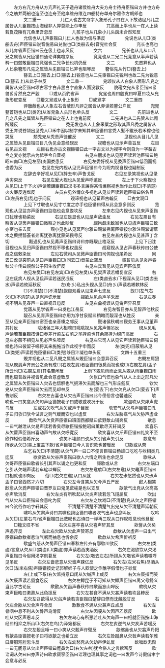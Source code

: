 <!-- { "loadSidebar": true } -->
　　左方右亢方舟从方亢声礼天子造舟诸侯维舟大夫方舟士待舟臣锴曰方并也方舟今之舫并两船也造至也连舟至他岸维舟维连四船特舟单舟尔雅作方胡郎也
　　
　　文二重一
　　
　　儿仁人也古文竒字人象形孔子曰在人下故诘屈凡儿之属皆从儿臣锴按山海经非人羿莫能上尔申反
　　
　　兀高而上平也从一在人上读若夐茂陵有兀桑里吾忽反
　　
　　儿孩子也从几象小儿头囱未合然知反
　　
　　允信也从儿声臣锴曰儿仁人也故为信与凖反
　　
　　兑说也从儿□(类船去舟)声臣锴曰说音悦昜曰兑悦也□(类船去舟)音兖杜会反
　　
　　充长也高也从儿育省声臣锴曰云在伋上也赤风反
　　
　　文六
　　
　　兄长也从儿从口凡兄之属皆从兄臣锴曰通论详矣喧京反
　　
　　竞竞也从二兄二兄竞意从半声若读矜一曰兢敬臣锴曰竞强也二兄争长也机仍反
　　
　　文二
　　
　　兂首笄也从人匕象簪形凡兂之属皆从兂臣锴曰匕笄也阻琴反
　　簪俗先从竹□(簮去上)
　　
　　簮去上□(簮去上)□(簮去上)锐意也从二先臣锴曰先锐利也故二先为锐意□(簮去上)从此子林反
　　
　　文二重一
　　
　　皃颂仪从人白象人面形凡皃之属皆从皃臣锴曰颂古容字白非黒白字直象人面没敎反
　　貌籕文皃从豸臣锴曰豸兽豸豸然皃之严毅
　　□或从页豹省声
　　
　　覍冕也周曰殷覍曰哻夏曰妆从皃象形皮变反
　　□籕文覍或从卝上象形
　　□或覍字
　　
　　文二重四
　　
　　戼廱蔽也从人象左右皆蔽形凡戼之属皆从戼读若瞽公户反
　　
　　兜兜鍪首铠也从□(类夗)从省皃象人头形也单头反
　　
　　文二
　　
　　先前进也从几之凡先之属皆从先臣锴曰之在人上也鬼前反
　　
　　二先进也从二先赞从此阙所臻反
　　
　　文二
　　
　　秃无发也从人上象釆粟之形取其声凡秃之属皆从秃王育说苍颉出见秃人□禾中因以制字未知其审臣锴曰言秃人髪不纎长若禾稼也他哭反
　　
　　颓秃皃从秃贵声徒催反
　　
　　文二
　　
　　见视也从目儿凡见之属皆从见臣锴曰目几伪见会意经砚反
　　
　　视瞻也从见示声善旨反
　　左目右见古文视
　　左目右氐亦古文视臣锴曰此一字古文以为视字今则自为一字葢古今之変亦犹示古为祗字今自音视
　　
　　右见左丽求也从见丽声读若池臣锴曰鲍昭曰南□(右见左丽)炎国娄患反
　　
　　右见左委好视从见委声臣锴曰低回而视也委为反
　　
　　右见左皃内视从见児声臣锴曰今为睨内视自视也疑制反
　　
　　左辞去辛好视从见□(辞去辛)声鲁戈反
　　
　　右见左录笑视也从见录声劣束反
　　
　　右见左爰大视也从见爰声呼逺反
　　
　　左上于下火察视也从见□(上于下火)声读若鎌臣锴曰汉书多言廉得某情亷察视也当作此规□(不清楚)火火廉反连塩反
　　
　　左员右见外慱众多视也从见贠声读若运臣锴曰俗名目□(左员右见)乱也于问反
　　
　　观谛视也从见雚声古翰反
　　□古文观□
　　
　　上见下寸取也从见寸寸度之亦手也臣锴曰得从此会意多则反
　　
　　览观也从见监亦声臣锴曰监临也会意娄坎反
　　
　　左来右见内视也从见来声臣锴口犹眯也勒菜反
　　
　　右见左是显也从见是声敌圭反
　　
　　右见左票目有察省从见爂声臣锴曰微察之也此眇反
　　
　　觑拘觑未致宻也从见虘声臣锴曰致亦宻也亲去反
　　
　　覭小见也从见冥声尔雅曰覭髳弗离臣锴按尔雅注覭髳谓草木之藂攒翳荟者弗离犹弥离犹蒙笼民甹反
　　
　　右见左甚内视也从见甚声丁含切
　　
　　觏遇见也从见冓声臣锴曰诗曰亦既觏止格沤反
　　
　　上见下归注目视也从见归声臣锴曰然视不移也权虽反
　　
　　觇窥视从见占声春秋传曰公使觇之信敕染反
　　
　　左见右微司从见微声臣锴曰司伺视也尾希反
　　
　　同去口改见突前从见曰声臣锴曰□(同去口)音蒙止空反
　　
　　覢暂见从见炎声春秋公羊传曰覢然公子阳生收俨反
　　
　　右见左宾暂见从见宾声匹傧反
　　
　　右见左樊□(右见左宾)□(右见左樊)从见樊声读若幡复宣反
　　
　　右见左氐病人视从见氐声读若迷民冺反
　　
　　左(类卤去水)下视深从见□(类卤去水)声读若攸延秋反
　　
　　左(舟彡)私出头视从见□(舟彡)声读若郴欶林反
　　
　　□(不清楚)□(不清楚)觑窥观看从见束声七恣反
　　
　　觊□(左气右欠)□(不清楚)从见岂声讫示反
　　
　　觎欲从见俞声羊朱反
　　
　　右见左舂视不明从见舂声一曰直视丑尨反
　　
　　左见右龠视误从见龠声异召反
　　
　　觉寤从见学省声一曰发也江岳反
　　
　　右见左智目亦从见智声他秋反
　　
　　靓召从见青声臣锴曰亦用为净甘泉赋曰稍暗而靓深也从姓反
　　
　　亲至从见亲声臣锴曰宻至也亲音榛之邻反
　　
　　觐诸侯秋朝曰觐劳王事从见堇声其衬反
　　
　　眺诸侯三年大相聘曰眺眺视从见兆声愓吊反
　　
　　覒从见毛声读若苗臣锴按诗曰参差行菜左右芼之芼择菜也其余简择为覒门高反
　　
　　右见左必蔽不相见从见必声名噎反
　　
　　右见左它司人从见它声读若驰臣锴曰伺候也诗曰彼留子嗟将其来施施当作此视字申而反
　　
　　左(类兜)目蔽垢从见□(类兜)声读若兠臣锴曰□(类兜)眵目汁凝也单头反
　　
　　文四十五重三
　　
　　覞并视也从二见凡覞之属皆从覞臣锴曰会意异召反
　　
　　右覞左肩狠视从覞肩声齐景公之勇有成□(右覞左肩)者臣锴曰很戾而视也成□(右覞左肩)孟子所云也□(右覞左肩)其名苦闲反
　　
　　上雨下覞见雨而止息从覞从雨臣锴曰雨雨也周普故并视皆见此会意虚致反
　　
　　欠张口气悟也象气从人上出之形凡欠之属皆从欠臣锴曰人欠去也悟觧也气拥滞欠去而解也三气形丘劔反
　　
　　钦欠皃从欠金声臣锴曰欠去而见却林反
　　
　　左(娈去下)右欠欠皃从欠□(娈去下)声鲁剜反
　　
　　右欠左吉喜也从欠吉声臣锴曰此今俚俗言也馨速反
　　
　　欨吹也一曰笑意从欠句声臣锴按老子曰或欨或吹况于反
　　
　　歑温吹从欠虖声虎乌反
　　
　　左或右欠吹气从欠或声于目反
　　
　　欤安气从欠与声臣锴曰孔子曰归欤归欤今试言之则气缓而安也以虚反
　　
　　右欠左胁翕气从欠胁声虚业反
　　
　　歕吹气从欠贲声臣锴曰班固西都赋曰欱野歕山铺奔反
　　
　　歇息一曰气越泄从欠曷声读若香臭尽歇臣锴按鲍昭曰薫歇尽灭轩谒反
　　
　　欢喜乐从欠雚声臣锴曰喜动声气故从欠呼寛反
　　
　　欣笑喜从欠斤声臣锴曰礼笑不至欣作矧假借希斤反
　　
　　弞笑不壊颜曰弞从欠引省声矢引反
　　
　　款意有所欲从欠□(类上宝盖下款)省声臣锴曰今人言识款也苦暖反
　　□款或从奈
　　
　　左乞右欠□(不清楚)从欠气声一曰口不便言臣锴曰杨雄口吃吃与欮相类几迄反
　　
　　欲贪欲从欠谷声臣锴曰欲人六情之所生也余足反
　　
　　歌咏从欠哥声臣锴曰歌者长引其声以诵之也更和反
　　謌歌或从言
　　
　　右欠左端口乞引从欠端声读若车辁以蝉反
　　
　　右欠左鼀歍□(右欠左鼀)从欠鼀声臣锴曰口相就也即肉反
　　俗□(右欠左鼀)从口从就
　　
　　右欠左尗惄然也从欠尗声孟子曰曾西然才六切
　　
　　右欠左今含笑从欠今声丘严反
　　
　　歋人相笑歋愈从欠虒声臣锴曰晋罗友曰鬼见歋榆是也以支反
　　
　　歊歊气出皃从欠高高亦声欣消反
　　
　　右欠左炎有所吹起从欠炎声读若忽飞诩屈反
　　
　　吹出气从欠从口臣锴曰会意叱为反
　　
　　右欠左之坎戏□(不清楚)皃从欠之声臣锴曰今讹俗作咍字轩其反
　　
　　不清楚不清楚不清楚气出皃从欠不清楚声延朝反
　　
　　啸吟从欠肃声诗曰其啸也謌臣锴曰啸者吹气出声也息叫反
　　
　　叹吟从欠□(左菫右鸟)省声臣锴曰此悲叹也古诗曰一弹再三叹从口作叹叹息也他旦反
　　□籕文叹不省
　　
　　右欠左喜卒喜从欠喜声轩其反
　　
　　欸訾从欠矣声遏开反
　　
　　左此右欠欧从欠此声赞寄反
　　
　　歔欷从欠虚声一曰出气臣锴曰歔欷者悲泣气咽而抽息也忻余反
　　
　　欷歔从欠希声忻祈反
　　
　　歜盛气怒从欠蜀声臣锴曰春秋左传齐有邴歜川欲反
　　
　　右欠左(类卤)言意从欠从□(类卤)□(类卤)亦声读若酉夷酒反
　　
　　右欠左渇欲饮从欠渇声臣锴曰今俗用渇字刻葛反
　　
　　右欠左(噭去左右)所謌从欠噭省声读若噭呼见吊反
　　
　　右欠左啬悲意从欠啬声踈亿反
　　
　　右欠左(左米右焦)尽酒从欠□(左米右焦)声臣锴按史记郭解姉子与人飮使之作醮字假借也子妙反
　　
　　左(上咸下系)右欠监持意口闭从欠缄声上咸反
　　
　　右欠左辰指而笑从欠辰声读若蜃食忍反
　　
　　右欠左鳏昆于不可知从欠鳏声臣锴曰禹父号鲧义当此字古论反
　　
　　歃歠从欠臿声春秋传曰歃而忘山呷反
　　
　　欶吮从欠束声臣皓曰漱遬从此色捉反
　　
　　右欠左甚食不满从欠甚声读若坎吕糁反
　　
　　右欠左臽欲得从欠臽声读若贪臣锴曰楚辞曰傺而沈藏脱甘反
　　
　　右欠左合歠从欠合声呼合反
　　
　　歉歉食不满从欠兼声丘点反
　　
　　右欠左骨咽中息不利从欠骨声鸟滑反
　　
　　右欠左因嚘从欠因声乙器反
　　
　　欧吐从欠区声恩斗反
　　
　　右欠左鸟心有所悪若吐从欠鸟声一曰相就臣锴按山海经曰相抑之所山□(右欠左鸟)为泽宛都反
　　
　　右欠左亥逆气从欠亥声苦嗳反
　　
　　右欠左毄且唾一曰小笑从欠毄声许璧反
　　
　　歙缩鼻也从欠翕声丹阳有歙县臣锴按老子曰将欲歙之也希立反
　　
　　右欠左咎蹴鼻从欠咎声读若尔雅曰麔猳短脰思斗反
　　
　　右欠左幼愁皃从欠幼声伊虬反
　　
　　欪咄欪无惭一曰无肠意从欠出声臣锴曰蹙鼻为□(右欠左咎)犹今俗人之言欶宻反
　　
　　欥诠词从欠曰曰亦声诗曰欥求厥寜臣锴曰诠理也理其事之词也一曰发声今诗假借聿字会意与必反
　　
